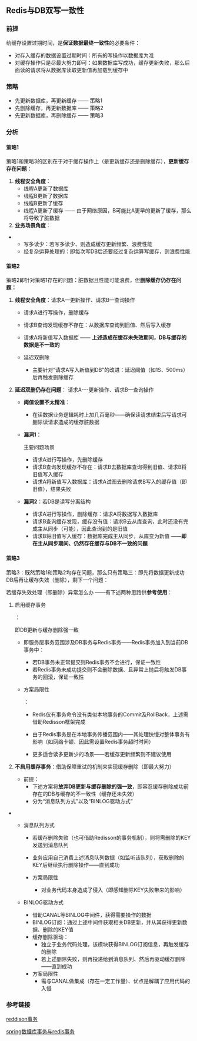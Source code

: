 ##  Redis与DB双写一致性

### 前提

给缓存设置过期时间，是**保证数据最终一致性**的必要条件：

- 对存入缓存的数据设置过期时间：所有的写操作以数据库为准
- 对缓存操作只是尽最大努力即可：如果数据库写成功，缓存更新失败，那么后面读的请求将从数据库读取更新值再加载到缓存中

### 策略

- 先更新数据库，再更新缓存 —— 策略1
- 先删除缓存，再更新数据库 —— 策略2
- 先更新数据库，再删除缓存 —— 策略3

### 分析

#### 策略1

策略1和策略3的区别在于对于缓存操作上（是更新缓存还是删除缓存），**更新缓存存在问题**：

1. **线程安全角度**：
   - 线程A更新了数据库
   - 线程B更新了数据库
   - 线程B更新了缓存
   - 线程A更新了缓存
     —— 由于网络原因，B可能比A更早的更新了缓存，那么将导致了脏数据
2. **业务场景角度**：

- - 写多读少：若写多读少、则造成缓存更新频繁、浪费性能
  - 经复杂运算处理的：即每次写DB后还要经过复杂运算写缓存，则浪费性能

#### 策略2

策略2即针对策略1存在的问题：脏数据且性能可能浪费，但**删除缓存仍存在问题：**

1. **线程安全角度**：请求A—更新操作、请求B—查询操作 

   - 请求A进行写操作，删除缓存
   - 请求B查询发现缓存不存在：从数据库查询到旧值、然后写入缓存
   - 请求A将新值写入数据库
     —— **上述造成在缓存未失效期间，DB与缓存的数据是不一致的**

   - 延迟双删除
     - 主要针对“请求A写入新值到DB”的改进：延迟阈值（如1S、500ms）后再触发删除缓存

2. **延迟双删仍存在问题**： 请求A---更新操作、请求B—查询操作

   - **阈值设置不太精准**：

     - 在读数据业务逻辑耗时上加几百毫秒——确保读请求结束后写请求可删除读请求造成的缓存脏数据

   - **漏洞1**：

      主要问题场景

     - 请求A进行写操作，先删除缓存
     - 请求B查询发现缓存不存在：请求B去数据库查询得到旧值、请求B将旧值写入缓存
     - 请求A将新值写入数据库：请求A试图去删除请求B写入的缓存值（即旧值），结果失败

   - **漏洞2**：若DB是读写分离结构

     - 请求A进行写操作，删除缓存：请求A将数据写入数据库
     - 请求B查询缓存发现，缓存没有值：请求B去从库查询，此时还没有完成主从同步（可能），因此查询到的是旧值
     - 请求B将旧值写入缓存：数据库完成主从同步，从库变为新值
       ——**即在主从同步期间、仍然存在缓存与DB不一致的问题**

#### 策略3

策略3：既然策略1和策略2均存在问题，那么只有策略三：即先将数据更新成功DB后再让缓存失效（删除），剩下一个问题：

若缓存失效处理（即删除）异常怎么办 ——有下述两种思路供**参考使用**：

1. 启用缓存事务

   ： 

   即DB更新与缓存删除强一致

    

   - 即服务层事务范围涉及DB事务与Redis事务——Redis事务加入到当前DB事务中：

     - 若DB事务未正常提交则Redis事务不会进行，保证一致性
     - 若Redis事务未成功提交则不会删除数据、且异常上抛后将触发DB事务的回滚，保证一致性

   - 方案局限性

     ：

     - Redis仅有事务命令没有类似本地事务的Commit及RollBack，上述需借助Redisson框架完成

     - 由于Redis事务是在本地事务传播范围内——其处理快慢对整体事务有影响（如网络卡顿、因此需设置Redis事务超时时间）

     - 更多适合读多更新少的场景——若缓存更新频繁则不建议使用

       

2. **不启用缓存事务**：借助保障重试的机制来实现缓存删除（即最大努力）

   - 前提：
     - 下述方案将**放弃DB更新与缓存删除的强一致**，即容忍缓存删除成功前存在的DB与缓存的不一致性（缓存还未失效）
     - 分为“消息队列方式”以及“BINLOG驱动方式”

- - 消息队列方式

    - 若缓存删除失败（也可借助Redisson的事务机制），则将需删除的KEY发送到消息队列

    - 业务应用自己消费上述消息队列数据（如监听该队列），获取删除的KEY后继续执行删除操作——直到成功

    - 方案局限性

      - 对业务代码本身造成了侵入（即感知删除KEY失败带来的影响）

        

  - BINLOG驱动方式

    - 借助CANAL等BINLOG中间件，获得需要操作的数据
    - BINLOG订阅：通过上述中间件获取相关DB更新，并从其获得更新数据、删除的KEY值
    - 缓存删除驱动：
      - 独立于业务代码处理，该模块获得BINLOG订阅信息，再触发缓存的删除
      - 若上述删除失败，则再投递给到消息队列、然后再驱动缓存删除——直到成功
    - 方案局限性
      - 需与CANAL做集成（存在一定工作量）、优点是解耦了应用代码的入侵

### 参考链接

[reddison事务](https://github.com/redisson/redisson/wiki/10.-%E9%A2%9D%E5%A4%96%E5%8A%9F%E8%83%BD)

[spring数据库事务与redis事务](https://www.lovecto.cn/20180822/226.html)